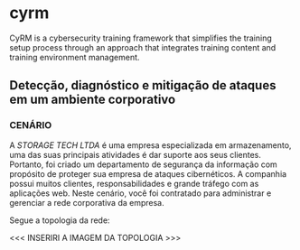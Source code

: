 # cyrm

CyRM is a cybersecurity training framework that simplifies the training setup process through an approach that integrates training content and training environment management.


## Detecção, diagnóstico e mitigação de ataques em um ambiente corporativo

### CENÁRIO

A *STORAGE TECH LTDA* é uma empresa especializada em armazenamento, uma das suas principais atividades é dar suporte aos seus clientes. Portanto, foi criado um departamento de segurança da informação com propósito de proteger sua empresa de ataques cibernéticos. A companhia possui muitos clientes, responsabilidades e grande tráfego com as aplicações web. Neste cenário, você foi contratado para administrar e gerenciar a rede corporativa da empresa.

Segue a topologia da rede:


<<<   INSERIRI A IMAGEM DA TOPOLOGIA    >>>


